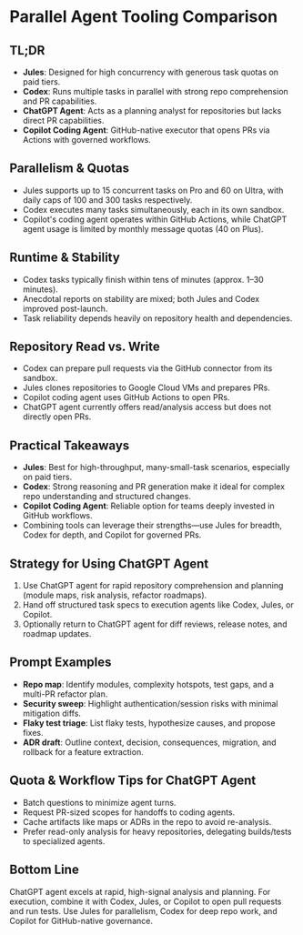 # Parallel Agent Tooling Comparison

## TL;DR
- **Jules**: Designed for high concurrency with generous task quotas on paid tiers.
- **Codex**: Runs multiple tasks in parallel with strong repo comprehension and PR capabilities.
- **ChatGPT Agent**: Acts as a planning analyst for repositories but lacks direct PR capabilities.
- **Copilot Coding Agent**: GitHub-native executor that opens PRs via Actions with governed workflows.

## Parallelism & Quotas
- Jules supports up to 15 concurrent tasks on Pro and 60 on Ultra, with daily caps of 100 and 300 tasks respectively.
- Codex executes many tasks simultaneously, each in its own sandbox.
- Copilot's coding agent operates within GitHub Actions, while ChatGPT agent usage is limited by monthly message quotas (40 on Plus).

## Runtime & Stability
- Codex tasks typically finish within tens of minutes (approx. 1–30 minutes).
- Anecdotal reports on stability are mixed; both Jules and Codex improved post-launch.
- Task reliability depends heavily on repository health and dependencies.

## Repository Read vs. Write
- Codex can prepare pull requests via the GitHub connector from its sandbox.
- Jules clones repositories to Google Cloud VMs and prepares PRs.
- Copilot coding agent uses GitHub Actions to open PRs.
- ChatGPT agent currently offers read/analysis access but does not directly open PRs.

## Practical Takeaways
- **Jules**: Best for high-throughput, many-small-task scenarios, especially on paid tiers.
- **Codex**: Strong reasoning and PR generation make it ideal for complex repo understanding and structured changes.
- **Copilot Coding Agent**: Reliable option for teams deeply invested in GitHub workflows.
- Combining tools can leverage their strengths—use Jules for breadth, Codex for depth, and Copilot for governed PRs.

## Strategy for Using ChatGPT Agent
1. Use ChatGPT agent for rapid repository comprehension and planning (module maps, risk analysis, refactor roadmaps).
2. Hand off structured task specs to execution agents like Codex, Jules, or Copilot.
3. Optionally return to ChatGPT agent for diff reviews, release notes, and roadmap updates.

## Prompt Examples
- **Repo map**: Identify modules, complexity hotspots, test gaps, and a multi-PR refactor plan.
- **Security sweep**: Highlight authentication/session risks with minimal mitigation diffs.
- **Flaky test triage**: List flaky tests, hypothesize causes, and propose fixes.
- **ADR draft**: Outline context, decision, consequences, migration, and rollback for a feature extraction.

## Quota & Workflow Tips for ChatGPT Agent
- Batch questions to minimize agent turns.
- Request PR-sized scopes for handoffs to coding agents.
- Cache artifacts like maps or ADRs in the repo to avoid re-analysis.
- Prefer read-only analysis for heavy repositories, delegating builds/tests to specialized agents.

## Bottom Line
ChatGPT agent excels at rapid, high-signal analysis and planning. For execution, combine it with Codex, Jules, or Copilot to open pull requests and run tests. Use Jules for parallelism, Codex for deep repo work, and Copilot for GitHub-native governance.

